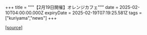 +++
title = """【2月19日開催】オレンジカフェ"""
date = 2025-02-10T04:00:00.000Z
expiryDate = 2025-02-19T07:19:25.581Z
tags = ["kuriyama","news"]
+++


[[source]](https://www.town.kuriyama.hokkaido.jp/soshiki/43/29853.html)
